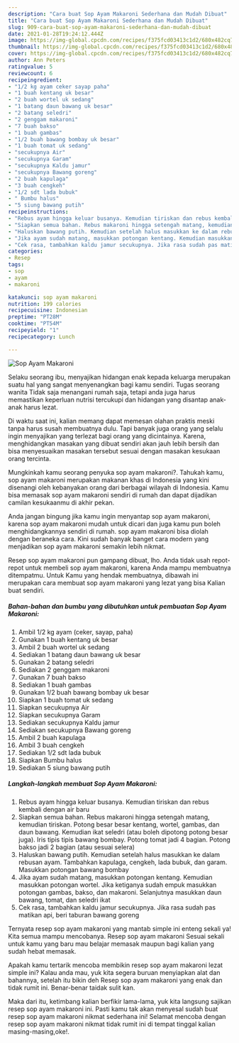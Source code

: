 ```yaml
---
description: "Cara buat Sop Ayam Makaroni Sederhana dan Mudah Dibuat"
title: "Cara buat Sop Ayam Makaroni Sederhana dan Mudah Dibuat"
slug: 909-cara-buat-sop-ayam-makaroni-sederhana-dan-mudah-dibuat
date: 2021-01-28T19:24:12.444Z
image: https://img-global.cpcdn.com/recipes/f375fcd03413c1d2/680x482cq70/sop-ayam-makaroni-foto-resep-utama.jpg
thumbnail: https://img-global.cpcdn.com/recipes/f375fcd03413c1d2/680x482cq70/sop-ayam-makaroni-foto-resep-utama.jpg
cover: https://img-global.cpcdn.com/recipes/f375fcd03413c1d2/680x482cq70/sop-ayam-makaroni-foto-resep-utama.jpg
author: Ann Peters
ratingvalue: 5
reviewcount: 6
recipeingredient:
- "1/2 kg ayam ceker sayap paha"
- "1 buah kentang uk besar"
- "2 buah wortel uk sedang"
- "1 batang daun bawang uk besar"
- "2 batang seledri"
- "2 genggam makaroni"
- "7 buah bakso"
- "1 buah gambas"
- "1/2 buah bawang bombay uk besar"
- "1 buah tomat uk sedang"
- "secukupnya Air"
- "secukupnya Garam"
- "secukupnya Kaldu jamur"
- "secukupnya Bawang goreng"
- "2 buah kapulaga"
- "3 buah cengkeh"
- "1/2 sdt lada bubuk"
- " Bumbu halus"
- "5 siung bawang putih"
recipeinstructions:
- "Rebus ayam hingga keluar busanya. Kemudian tiriskan dan rebus kembali dengan air baru"
- "Siapkan semua bahan. Rebus makaroni hingga setengah matang, kemudian tiriskan. Potong besar besar kentang, wortel, gambas, dan daun bawang. Kemudian ikat seledri (atau boleh dipotong potong besar juga). Iris tipis tipis bawang bombay. Potong tomat jadi 4 bagian. Potong bakso jadi 2 bagian (atau sesuai selera)"
- "Haluskan bawang putih. Kemudian setelah halus masukkan ke dalam rebusan ayam. Tambahkan kapulaga, cengkeh, lada bubuk, dan garam. Masukkan potongan bawang bombay"
- "Jika ayam sudah matang, masukkan potongan kentang. Kemudian masukkan potongan wortel. Jika ketiganya sudah empuk masukkan potongan gambas, bakso, dan makaroni. Selanjutnya masukkan daun bawang, tomat, dan seledri ikat"
- "Cek rasa, tambahkan kaldu jamur secukupnya. Jika rasa sudah pas matikan api, beri taburan bawang goreng"
categories:
- Resep
tags:
- sop
- ayam
- makaroni

katakunci: sop ayam makaroni 
nutrition: 199 calories
recipecuisine: Indonesian
preptime: "PT28M"
cooktime: "PT54M"
recipeyield: "1"
recipecategory: Lunch

---
```



![Sop Ayam Makaroni](https://img-global.cpcdn.com/recipes/f375fcd03413c1d2/680x482cq70/sop-ayam-makaroni-foto-resep-utama.jpg)

Selaku seorang ibu, menyajikan hidangan enak kepada keluarga merupakan suatu hal yang sangat menyenangkan bagi kamu sendiri. Tugas seorang  wanita Tidak saja menangani rumah saja, tetapi anda juga harus memastikan keperluan nutrisi tercukupi dan hidangan yang disantap anak-anak harus lezat.

Di waktu  saat ini, kalian memang dapat memesan olahan praktis meski tanpa harus susah membuatnya dulu. Tapi banyak juga orang yang selalu ingin menyajikan yang terlezat bagi orang yang dicintainya. Karena, menghidangkan masakan yang dibuat sendiri akan jauh lebih bersih dan bisa menyesuaikan masakan tersebut sesuai dengan masakan kesukaan orang tercinta. 



Mungkinkah kamu seorang penyuka sop ayam makaroni?. Tahukah kamu, sop ayam makaroni merupakan makanan khas di Indonesia yang kini disenangi oleh kebanyakan orang dari berbagai wilayah di Indonesia. Kamu bisa memasak sop ayam makaroni sendiri di rumah dan dapat dijadikan camilan kesukaanmu di akhir pekan.

Anda jangan bingung jika kamu ingin menyantap sop ayam makaroni, karena sop ayam makaroni mudah untuk dicari dan juga kamu pun boleh menghidangkannya sendiri di rumah. sop ayam makaroni bisa diolah dengan beraneka cara. Kini sudah banyak banget cara modern yang menjadikan sop ayam makaroni semakin lebih nikmat.

Resep sop ayam makaroni pun gampang dibuat, lho. Anda tidak usah repot-repot untuk membeli sop ayam makaroni, karena Anda mampu membuatnya ditempatmu. Untuk Kamu yang hendak membuatnya, dibawah ini merupakan cara membuat sop ayam makaroni yang lezat yang bisa Kalian buat sendiri.

<!--inarticleads1-->

##### Bahan-bahan dan bumbu yang dibutuhkan untuk pembuatan Sop Ayam Makaroni:

1. Ambil 1/2 kg ayam (ceker, sayap, paha)
1. Gunakan 1 buah kentang uk besar
1. Ambil 2 buah wortel uk sedang
1. Sediakan 1 batang daun bawang uk besar
1. Gunakan 2 batang seledri
1. Sediakan 2 genggam makaroni
1. Gunakan 7 buah bakso
1. Sediakan 1 buah gambas
1. Gunakan 1/2 buah bawang bombay uk besar
1. Siapkan 1 buah tomat uk sedang
1. Siapkan secukupnya Air
1. Siapkan secukupnya Garam
1. Sediakan secukupnya Kaldu jamur
1. Sediakan secukupnya Bawang goreng
1. Ambil 2 buah kapulaga
1. Ambil 3 buah cengkeh
1. Sediakan 1/2 sdt lada bubuk
1. Siapkan  Bumbu halus
1. Sediakan 5 siung bawang putih




<!--inarticleads2-->

##### Langkah-langkah membuat Sop Ayam Makaroni:

1. Rebus ayam hingga keluar busanya. Kemudian tiriskan dan rebus kembali dengan air baru
1. Siapkan semua bahan. Rebus makaroni hingga setengah matang, kemudian tiriskan. Potong besar besar kentang, wortel, gambas, dan daun bawang. Kemudian ikat seledri (atau boleh dipotong potong besar juga). Iris tipis tipis bawang bombay. Potong tomat jadi 4 bagian. Potong bakso jadi 2 bagian (atau sesuai selera)
1. Haluskan bawang putih. Kemudian setelah halus masukkan ke dalam rebusan ayam. Tambahkan kapulaga, cengkeh, lada bubuk, dan garam. Masukkan potongan bawang bombay
1. Jika ayam sudah matang, masukkan potongan kentang. Kemudian masukkan potongan wortel. Jika ketiganya sudah empuk masukkan potongan gambas, bakso, dan makaroni. Selanjutnya masukkan daun bawang, tomat, dan seledri ikat
1. Cek rasa, tambahkan kaldu jamur secukupnya. Jika rasa sudah pas matikan api, beri taburan bawang goreng




Ternyata resep sop ayam makaroni yang mantab simple ini enteng sekali ya! Kita semua mampu mencobanya. Resep sop ayam makaroni Sesuai sekali untuk kamu yang baru mau belajar memasak maupun bagi kalian yang sudah hebat memasak.

Apakah kamu tertarik mencoba membikin resep sop ayam makaroni lezat simple ini? Kalau anda mau, yuk kita segera buruan menyiapkan alat dan bahannya, setelah itu bikin deh Resep sop ayam makaroni yang enak dan tidak rumit ini. Benar-benar taidak sulit kan. 

Maka dari itu, ketimbang kalian berfikir lama-lama, yuk kita langsung sajikan resep sop ayam makaroni ini. Pasti kamu tak akan menyesal sudah buat resep sop ayam makaroni nikmat sederhana ini! Selamat mencoba dengan resep sop ayam makaroni nikmat tidak rumit ini di tempat tinggal kalian masing-masing,oke!.

